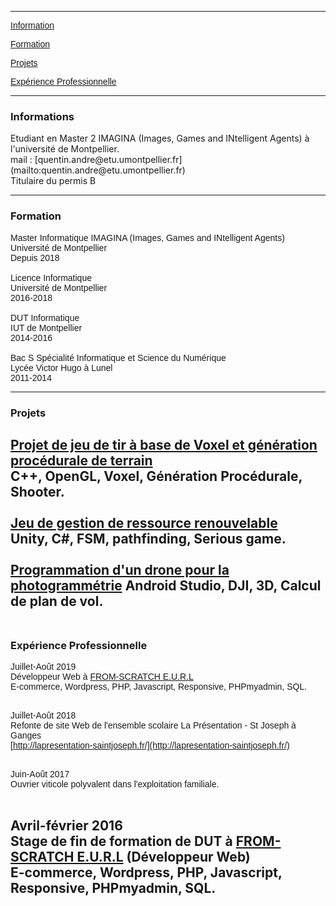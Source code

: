 <style type="text/css">
p {
  font-family:Arial;
}
</style>

---

[Information](#infos)

[Formation](#formation)

[Projets](#projets)

[Expérience Professionnelle](#exppro)

---

<h3 id="infos">Informations</h3>
Etudiant en Master 2 IMAGINA (Images, Games and INtelligent Agents) à l'université de Montpellier.<br>
mail : [quentin.andre@etu.umontpellier.fr](mailto:quentin.andre@etu.umontpellier.fr) <br>
Titulaire du permis B<br>

---

<h3 id="formation">Formation</h3>

Master Informatique IMAGINA (Images, Games and INtelligent Agents)<br>
Université de Montpellier <br>
Depuis 2018
<br><br>
Licence Informatique <br>
Université de Montpellier <br>
2016-2018
<br><br>
DUT Informatique <br>
IUT de Montpellier <br>
2014-2016
<br><br>
Bac S Spécialité Informatique et Science du Numérique <br>
Lycée Victor Hugo à Lunel <br>
2011-2014

---

<h3 id="projets">Projets</h3>

[Projet de jeu de tir à base de Voxel et génération procédurale de terrain](/projetvoxel)<br>
C++, OpenGL, Voxel, Génération Procédurale, Shooter.
<br><br>
[Jeu de gestion de ressource renouvelable](/projetgestion)<br>
Unity, C#, FSM, pathfinding, Serious game.
<br><br>
[Programmation d'un drone pour la photogrammétrie](/projetdrone)
Android Studio, DJI, 3D, Calcul de plan de vol.
<br><br>
---

<h3 id="exppro">Expérience Professionnelle</h3>


Juillet-Août 2019<br>
Développeur Web à [FROM-SCRATCH E.U.R.L](https://www.linkedin.com/company/fromscratchfr)<br>
E-commerce, Wordpress, PHP, Javascript, Responsive, PHPmyadmin, SQL.<br>
<br>

Juillet-Août 2018<br>
Refonte de site Web de l'ensemble scolaire La Présentation - St Joseph à Ganges<br>
[http://lapresentation-saintjoseph.fr/](http://lapresentation-saintjoseph.fr/)<br>
<br>

Juin-Août 2017<br>
Ouvrier viticole polyvalent dans l'exploitation familiale. <br>
<br>

Avril-février 2016<br>
Stage de fin de formation de DUT  à [FROM-SCRATCH E.U.R.L](https://www.linkedin.com/company/fromscratchfr) (Développeur Web)<br>
E-commerce, Wordpress, PHP, Javascript, Responsive, PHPmyadmin, SQL.<br>
<br>
---
